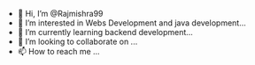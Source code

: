 - 👋 Hi, I’m @Rajmishra99
- 👀 I’m interested in Webs Development and java development...
- 🌱 I’m currently learning backend development...
- 💞️ I’m looking to collaborate on ...
- 📫 How to reach me ...

<!---
Rajmishra99/Rajmishra99 is a ✨ special ✨ repository because its `README.md` (this file) appears on your GitHub profile.
You can click the Preview link to take a look at your changes.
--->
